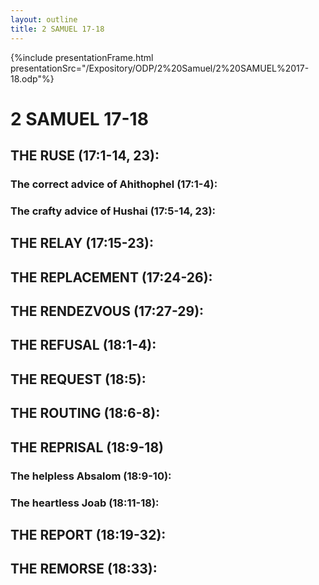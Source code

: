 ```yaml
---
layout: outline
title: 2 SAMUEL 17-18
---
```

{%include presentationFrame.html presentationSrc="/Expository/ODP/2%20Samuel/2%20SAMUEL%2017-18.odp"%}

# 2 SAMUEL 17-18
## THE RUSE (17:1-14, 23): 
###  The correct advice of Ahithophel (17:1-4): 
###  The crafty advice of Hushai (17:5-14, 23): 
## THE RELAY (17:15-23): 
## THE REPLACEMENT (17:24-26): 
## THE RENDEZVOUS (17:27-29): 
## THE REFUSAL (18:1-4): 
## THE REQUEST (18:5): 
## THE ROUTING (18:6-8): 
## THE REPRISAL (18:9-18) 
###  The helpless Absalom (18:9-10): 
###  The heartless Joab (18:11-18): 
## THE REPORT (18:19-32): 
## THE REMORSE (18:33): 
